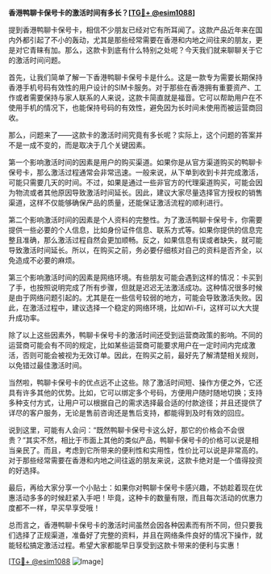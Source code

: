 **香港鸭聊卡保号卡的激活时间有多长？[[TG💪+ @esim1088](https://t.me/s/esim1088)]**

提到香港鸭聊卡保号卡，相信不少朋友已经对它有所耳闻了。这款产品近年来在国内外都引起了不小的轰动，尤其是那些经常需要在香港和内地之间往来的朋友，更是对它青睐有加。那么，这款卡到底有什么特别之处呢？今天我们就来聊聊关于它的激活时间问题。

首先，让我们简单了解一下香港鸭聊卡保号卡是什么。这是一款专为需要长期保持香港手机号码有效性的用户设计的SIM卡服务。对于那些在香港拥有重要资产、工作或者需要保持与家人联系的人来说，这款卡简直就是福音。它可以帮助用户在不使用手机的情况下，也能保持号码的有效性，避免因为长时间未使用而被运营商回收。

那么，问题来了——这款卡的激活时间究竟有多长呢？实际上，这个问题的答案并不是一成不变的，而是取决于几个关键因素。

第一个影响激活时间的因素是用户的购买渠道。如果你是从官方渠道购买的鸭聊卡保号卡，那么激活过程通常会非常迅速。一般来说，从下单到收到卡并完成激活，可能只需要几天的时间。不过，如果是通过一些非官方的代理渠道购买，可能会因为物流或者其他原因导致激活时间延长。因此，建议大家尽量选择官方授权的销售渠道，这样不仅能够确保产品的质量，还能保证激活流程的顺利进行。

第二个影响激活时间的因素是个人资料的完整性。为了激活鸭聊卡保号卡，你需要提供一些必要的个人信息，比如身份证件信息、联系方式等。如果你提供的信息完整且准确，那么激活过程自然会更加顺畅。反之，如果信息有误或者缺失，就可能导致激活时间延长。所以，在购买之前，务必要仔细核对自己的资料是否齐全，以免造成不必要的麻烦。

第三个影响激活时间的因素是网络环境。有些朋友可能会遇到这样的情况：卡买到了手，也按照说明完成了所有步骤，但就是迟迟无法激活成功。这种情况很多时候是由于网络问题引起的。尤其是在一些信号较弱的地方，可能会导致激活失败。因此，在激活过程中，建议选择一个稳定的网络环境，比如Wi-Fi，这样可以大大提升成功率。

除了以上这些因素外，鸭聊卡保号卡的激活时间还受到运营商政策的影响。不同的运营商可能会有不同的规定，比如某些运营商可能要求用户在一定时间内完成激活，否则可能会被视为无效订单。因此，在购买之前，最好先了解清楚相关规则，以免错过最佳激活时间。

当然啦，鸭聊卡保号卡的优点远不止这些。除了激活时间短、操作方便之外，它还具有许多其他的优势。比如，它可以绑定多个号码，方便用户随时随地切换；支持多种支付方式，让用户可以根据自己的需求选择最合适的付款途径；并且还提供了详尽的客户服务，无论是售前咨询还是售后支持，都能得到及时有效的回应。

说到这里，可能有人会问：“既然鸭聊卡保号卡这么好，那它的价格会不会很贵？”其实不然，相比于市面上其他的类似产品，鸭聊卡保号卡的价格可以说是相当亲民了。而且，考虑到它所带来的便利性和实用性，性价比可以说是非常高的。对于那些经常需要在香港和内地之间往返的朋友来说，这款卡绝对是一个值得投资的好选择。

最后，再给大家分享一个小贴士：如果你对鸭聊卡保号卡感兴趣，不妨趁着现在优惠活动多多的时候赶紧入手吧！毕竟，这种卡的数量有限，而且每次活动的优惠力度都不一样，早买早享受哦！

总而言之，香港鸭聊卡保号卡的激活时间虽然会因各种因素而有所不同，但只要我们选择了正规渠道，准备好了完整的资料，并且在网络条件良好的情况下操作，就能轻松搞定激活过程。希望大家都能早日享受到这款卡带来的便利与实惠！

[[TG💪+ @esim1088](https://t.me/s/esim1088) ![Image](https://i.postimg.cc/4NQfJmqS/Snipaste-2025-05-13-00-14-12.png)]